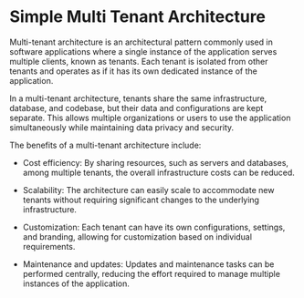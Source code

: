 # Simple Multi Tenant Architecture


Multi-tenant architecture is an architectural pattern commonly used in software applications where a single instance of the application serves multiple clients, known as tenants. Each tenant is isolated from other tenants and operates as if it has its own dedicated instance of the application.

In a multi-tenant architecture, tenants share the same infrastructure, database, and codebase, but their data and configurations are kept separate. This allows multiple organizations or users to use the application simultaneously while maintaining data privacy and security.

The benefits of a multi-tenant architecture include:

- Cost efficiency: By sharing resources, such as servers and databases, among multiple tenants, the overall infrastructure costs can be reduced.

- Scalability: The architecture can easily scale to accommodate new tenants without requiring significant changes to the underlying infrastructure.

- Customization: Each tenant can have its own configurations, settings, and branding, allowing for customization based on individual requirements.

- Maintenance and updates: Updates and maintenance tasks can be performed centrally, reducing the effort required to manage multiple instances of the application.
